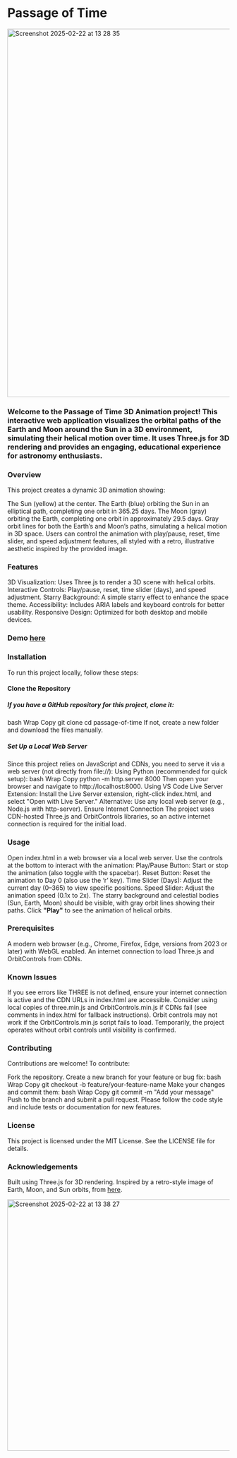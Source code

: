 # Passage of Time

<img width="835" alt="Screenshot 2025-02-22 at 13 28 35" src="https://github.com/user-attachments/assets/5c634ee5-caff-4d0c-901d-78cc4dc6ee70" />




### Welcome to the Passage of Time 3D Animation project! This interactive web application visualizes the orbital paths of the Earth and Moon around the Sun in a 3D environment, simulating their helical motion over time. It uses Three.js for 3D rendering and provides an engaging, educational experience for astronomy enthusiasts.

### Overview
This project creates a dynamic 3D animation showing:

The Sun (yellow) at the center.
The Earth (blue) orbiting the Sun in an elliptical path, completing one orbit in 365.25 days.
The Moon (gray) orbiting the Earth, completing one orbit in approximately 29.5 days.
Gray orbit lines for both the Earth’s and Moon’s paths, simulating a helical motion in 3D space.
Users can control the animation with play/pause, reset, time slider, and speed adjustment features, all styled with a retro, illustrative aesthetic inspired by the provided image.

### Features
3D Visualization: Uses Three.js to render a 3D scene with helical orbits.
Interactive Controls: Play/pause, reset, time slider (days), and speed adjustment.
Starry Background: A simple starry effect to enhance the space theme.
Accessibility: Includes ARIA labels and keyboard controls for better usability.
Responsive Design: Optimized for both desktop and mobile devices.

### Demo [here](https://edisedis777.github.io/passage-of-time/)

### Installation
To run this project locally, follow these steps:

#### Clone the Repository
##### If you have a GitHub repository for this project, clone it:
bash
Wrap
Copy
git clone <repository-url>
cd passage-of-time
If not, create a new folder and download the files manually.

##### Set Up a Local Web Server
Since this project relies on JavaScript and CDNs, you need to serve it via a web server (not directly from file://):
Using Python (recommended for quick setup):
bash
Wrap
Copy
python -m http.server 8000
Then open your browser and navigate to http://localhost:8000.
Using VS Code Live Server Extension: Install the Live Server extension, right-click index.html, and select "Open with Live Server."
Alternative: Use any local web server (e.g., Node.js with http-server).
Ensure Internet Connection
The project uses CDN-hosted Three.js and OrbitControls libraries, so an active internet connection is required for the initial load.

### Usage
Open index.html in a web browser via a local web server.
Use the controls at the bottom to interact with the animation:
Play/Pause Button: Start or stop the animation (also toggle with the spacebar).
Reset Button: Reset the animation to Day 0 (also use the ‘r’ key).
Time Slider (Days): Adjust the current day (0–365) to view specific positions.
Speed Slider: Adjust the animation speed (0.1x to 2x).
The starry background and celestial bodies (Sun, Earth, Moon) should be visible, with gray orbit lines showing their paths. 
Click **"Play"** to see the animation of helical orbits.

### Prerequisites
A modern web browser (e.g., Chrome, Firefox, Edge, versions from 2023 or later) with WebGL enabled.
An internet connection to load Three.js and OrbitControls from CDNs.

### Known Issues
If you see errors like THREE is not defined, ensure your internet connection is active and the CDN URLs in index.html are accessible. 
Consider using local copies of three.min.js and OrbitControls.min.js if CDNs fail (see comments in index.html for fallback instructions).
Orbit controls may not work if the OrbitControls.min.js script fails to load. Temporarily, the project operates without orbit controls until visibility is confirmed.

### Contributing
Contributions are welcome! To contribute:

Fork the repository.
Create a new branch for your feature or bug fix:
bash
Wrap
Copy
git checkout -b feature/your-feature-name
Make your changes and commit them:
bash
Wrap
Copy
git commit -m "Add your message"
Push to the branch and submit a pull request.
Please follow the code style and include tests or documentation for new features.


### License
This project is licensed under the MIT License. See the LICENSE file for details.

### Acknowledgements
Built using Three.js for 3D rendering.
Inspired by a retro-style image of Earth, Moon, and Sun orbits, from [here](https://archive.org/details/yousciencescienc00bran/page/172/mode/1up).

<img width="570" alt="Screenshot 2025-02-22 at 13 38 27" src="https://github.com/user-attachments/assets/fa469fe3-e2e3-4aa1-b2d7-5cb644da39dd" />
